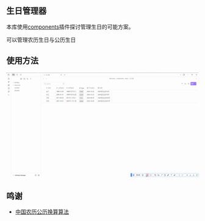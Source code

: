 ## 生日管理器
本库使用[components](https://cp.cc1234.cc/)插件探讨管理生日的可能方案。

可以管理农历生日与公历生日

## 使用方法
![recording](./Resources/image/recording.gif)

## 鸣谢
- [中国农历公历换算算法](https://github.com/mumuy/calendar)